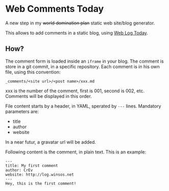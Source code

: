 # Web Comments Today

A new step in my ~~world domination plan~~ static web site/blog generator.

This allows to add comments in a static blog, using [Web Log Today][wlt].

## How?

The comment form is loaded inside an `iframe` in your blog. The comment is store in a git commit, in a specific repository. Each comment is in his own file, using this convention:

    _comments/<site url>/<post name>/xxx.md

xxx is the number of the comment, first is 001, second is 002, etc. Comments will be displayed in this order.

File content starts by a header, in YAML, sperated by `---` lines. Mandatory parameters are:

* title
* author
* website

In a near futur, a gravatar url will be added.

Following content is the comment, in plain text. This is an example:

    ---
    title: My first comment
    author: CrEv
    website: http://log.winsos.net
    ---
    Hey, this is the first comment!



[wlt]: https://github.com/CrEv/wlt
